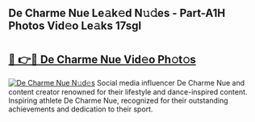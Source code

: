 ## De Charme Nue Le𝚊k𝚎d N𝚞𝚍es - Part-A1H Photos Vid𝚎o Le𝚊ks 17sgl

# <h2><a href="http://fbau4rk.evod.top/?m=De+Charme+Nue">🔗 👉🔴 De Charme Nue Vid𝚎o Ph𝚘t𝚘s</a></h2>

[![De Charme Nue N𝚞d𝚎s](https://i.imgur.com/8V9OHl7.gif)](http://fbau4rk.evod.top/?m=De+Charme+Nue)
Social media influencer De Charme Nue and content creator renowned for their lifestyle and dance-inspired content. Inspiring athlete De Charme Nue, recognized for their outstanding achievements and dedication to their sport. 
